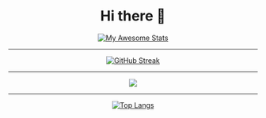<div align="center">

# Hi there 👋

[![My Awesome Stats](https://awesome-github-stats.azurewebsites.net/user-stats/webmuhammet?cardType=github&preferLogin=true&Border=FFFFFF&Title=76DD5C&Ring=DDDDDD&Background=000000&Text=DDDDDD)](https://git.io/awesome-stats-card)

---

[![GitHub Streak](https://github-readme-streak-stats.herokuapp.com?user=webmuhammet&theme=dark&border_radius=10)](https://git.io/streak-stats)


---

<img src="https://user-images.githubusercontent.com/99393019/231368847-b7d5df50-51d8-4ba6-8e78-a292a6e1bb73.gif">

---

[![Top Langs](https://github-readme-stats.vercel.app/api/top-langs/?username=webmuhammet&layout=compact_icons=true&theme=highcontrast)](https://github.com/webmuhammet)


<!-- ## PİN

[![Readme Card](https://github-readme-stats.vercel.app/api/pin/?username=webmuhammet&repo=proje&icons=true&theme=highcontrast)](https://github.com/webmuhammet/proje)
[![Readme Card](https://github-readme-stats.vercel.app/api/pin/?username=webmuhammet&repo=Asther&icons=true&theme=highcontrast)](https://github.com/webmuhammet/Asther) -->

</div>

